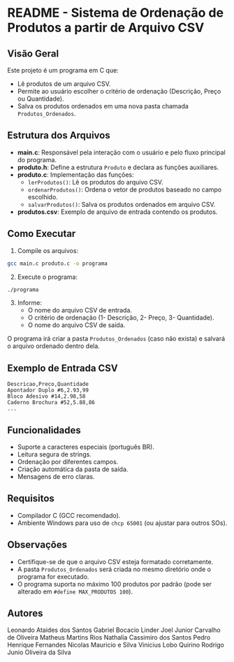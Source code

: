 # README - Sistema de Ordenação de Produtos a partir de Arquivo CSV

## Visão Geral

Este projeto é um programa em C que:

- Lê produtos de um arquivo CSV.
- Permite ao usuário escolher o critério de ordenação (Descrição, Preço ou Quantidade).
- Salva os produtos ordenados em uma nova pasta chamada `Produtos_Ordenados`.

## Estrutura dos Arquivos

- **main.c**: Responsável pela interação com o usuário e pelo fluxo principal do programa.
- **produto.h**: Define a estrutura `Produto` e declara as funções auxiliares.
- **produto.c**: Implementação das funções:
  - `lerProdutos()`: Lê os produtos do arquivo CSV.
  - `ordenarProdutos()`: Ordena o vetor de produtos baseado no campo escolhido.
  - `salvarProdutos()`: Salva os produtos ordenados em arquivo CSV.
- **produtos.csv**: Exemplo de arquivo de entrada contendo os produtos.

## Como Executar

1. Compile os arquivos:

```bash
gcc main.c produto.c -o programa
```

2. Execute o programa:

```bash
./programa
```

3. Informe:
   - O nome do arquivo CSV de entrada.
   - O critério de ordenação (1- Descrição, 2- Preço, 3- Quantidade).
   - O nome do arquivo CSV de saída.

O programa irá criar a pasta `Produtos_Ordenados` (caso não exista) e salvará o arquivo ordenado dentro dela.

## Exemplo de Entrada CSV

```
Descricao,Preco,Quantidade
Apontador Duplo #6,2.93,99
Bloco Adesivo #14,2.98,58
Caderno Brochura #52,5.88,86
...
```

## Funcionalidades

- Suporte a caracteres especiais (português BR).
- Leitura segura de strings.
- Ordenação por diferentes campos.
- Criação automática da pasta de saída.
- Mensagens de erro claras.

## Requisitos

- Compilador C (GCC recomendado).
- Ambiente Windows para uso de `chcp 65001` (ou ajustar para outros SOs).

## Observações

- Certifique-se de que o arquivo CSV esteja formatado corretamente.
- A pasta `Produtos_Ordenados` será criada no mesmo diretório onde o programa for executado.
- O programa suporta no máximo 100 produtos por padrão (pode ser alterado em `#define MAX_PRODUTOS 100`).

## Autores
Leonardo Ataides dos Santos
Gabriel Bocacio Linder 
Joel Junior Carvalho de Oliveira
Matheus Martins Rios
Nathalia Cassimiro dos Santos
Pedro Henrique Fernandes 
Nicolas Mauricio e Silva
Vinicius Lobo Quirino
Rodrigo Junio Oliveira da Silva
